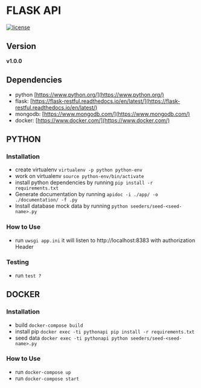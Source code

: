 # FLASK API

[![license](https://img.shields.io/github/license/mashape/apistatus.svg)]()

## Version

**v1.0.0**

## Dependencies

- python [https://www.python.org/](https://www.python.org/)
- flask: [https://flask-restful.readthedocs.io/en/latest/](https://flask-restful.readthedocs.io/en/latest/)
- mongodb: [https://www.mongodb.com/](https://www.mongodb.com/)
- docker: [https://www.docker.com/](https://www.docker.com/)

## PYTHON

### Installation

- create virtualenv `virtualenv -p python python-env`
- work on virtualenv `source python-env/bin/activate`
- install python dependencies by running `pip install -r requirements.txt`
- Generate documentation by running `apidoc -i ./app/ -o ./documentation/ -f .py`
- Install database mock data by running `python seeders/seed-<seed-name>.py`

### How to Use

- run `uwsgi app.ini` it will listen to http://localhost:8383 with authorization Header

### Testing

- run `test ?`

## DOCKER

### Installation

- build `docker-compose build`
- install pip `docker exec -ti pythonapi pip install -r requirements.txt`
- seed data `docker exec -ti pythonapi python seeders/seed-<seed-name>.py`

### How to Use

- run `docker-compose up`
- run `docker-compose start`
